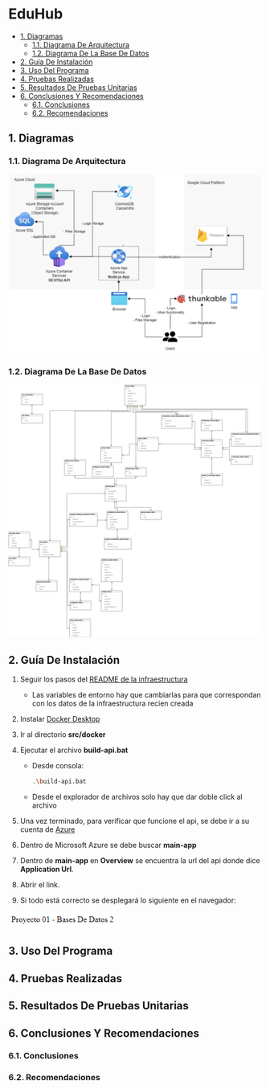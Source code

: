 # EduHub <!-- omit in toc -->

- [1. Diagramas](#1-diagramas)
    - [1.1. Diagrama De Arquitectura](#11-diagrama-de-arquitectura)
    - [1.2. Diagrama De La Base De Datos](#12-diagrama-de-la-base-de-datos)
- [2. Guía De Instalación](#2-guía-de-instalación)
- [3. Uso Del Programa](#3-uso-del-programa)
- [4. Pruebas Realizadas](#4-pruebas-realizadas)
- [5. Resultados De Pruebas Unitarias](#5-resultados-de-pruebas-unitarias)
- [6. Conclusiones Y Recomendaciones](#6-conclusiones-y-recomendaciones)
    - [6.1. Conclusiones](#61-conclusiones)
    - [6.2. Recomendaciones](#62-recomendaciones)

## 1. Diagramas

### 1.1. Diagrama De Arquitectura

![Diagrama de arquitectura](docs/resources/diagrams/architecture-diagram.png)

### 1.2. Diagrama De La Base De Datos

![Diagrama de la base de datos](docs/resources/diagrams/db-diagram.png)

## 2. Guía De Instalación

1. Seguir los pasos del [README de la infraestructura](./src/infrastructure/README.md)
    * Las variables de entorno hay que cambiarlas para que correspondan con los datos de la infraestructura recien creada
2. Instalar [Docker Desktop](https://www.docker.com/products/docker-desktop/)
3. Ir al directorio **src/docker**
4. Ejecutar el archivo **build-api.bat**
    * Desde consola:
    
        ```bash
        .\build-api.bat
        ```

    * Desde el explorador de archivos solo hay que dar doble click al archivo

5. Una vez terminado, para verificar que funcione el api, se debe ir a su cuenta de [Azure](https://azure.microsoft.com/es-es/get-started/azure-portal)
6. Dentro de Microsoft Azure se debe buscar **main-app**
7. Dentro de **main-app** en **Overview** se encuentra la url del api donde dice **Application Url**.
8. Abrir el link.
9. Si todo está correcto se desplegará lo siguiente en el navegador:

![Página principal API](docs/resources/imgs/api-main-page.png)

## 3. Uso Del Programa

## 4. Pruebas Realizadas

## 5. Resultados De Pruebas Unitarias

## 6. Conclusiones Y Recomendaciones

### 6.1. Conclusiones

### 6.2. Recomendaciones